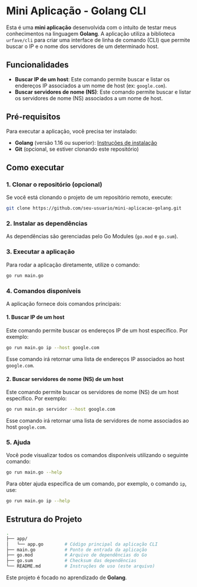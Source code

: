 
# Mini Aplicação - Golang CLI

Esta é uma **mini aplicação** desenvolvida com o intuito de testar meus conhecimentos na linguagem **Golang**. A aplicação utiliza a biblioteca `urfave/cli` para criar uma interface de linha de comando (CLI) que permite buscar o IP e o nome dos servidores de um determinado host.

## Funcionalidades

- **Buscar IP de um host**: Este comando permite buscar e listar os endereços IP associados a um nome de host (ex: `google.com`).
- **Buscar servidores de nome (NS)**: Este comando permite buscar e listar os servidores de nome (NS) associados a um nome de host.

## Pré-requisitos

Para executar a aplicação, você precisa ter instalado:

- **Golang** (versão 1.16 ou superior): [Instruções de instalação](https://golang.org/doc/install)
- **Git** (opcional, se estiver clonando este repositório)

## Como executar

### 1. Clonar o repositório (opcional)

Se você está clonando o projeto de um repositório remoto, execute:

```bash
git clone https://github.com/seu-usuario/mini-aplicacao-golang.git
```

### 2. Instalar as dependências

As dependências são gerenciadas pelo Go Modules (`go.mod` e `go.sum`).

### 3. Executar a aplicação

Para rodar a aplicação diretamente, utilize o comando:

```bash
go run main.go
```

### 4. Comandos disponíveis

A aplicação fornece dois comandos principais:

#### 1. Buscar IP de um host

Este comando permite buscar os endereços IP de um host específico. Por exemplo:

```bash
go run main.go ip --host google.com
```

Esse comando irá retornar uma lista de endereços IP associados ao host `google.com`.

#### 2. Buscar servidores de nome (NS) de um host

Este comando permite buscar os servidores de nome (NS) de um host específico. Por exemplo:

```bash
go run main.go servidor --host google.com
```

Esse comando irá retornar uma lista de servidores de nome associados ao host `google.com`.

### 5. Ajuda

Você pode visualizar todos os comandos disponíveis utilizando o seguinte comando:

```bash
go run main.go --help
```

Para obter ajuda específica de um comando, por exemplo, o comando `ip`, use:

```bash
go run main.go ip --help
```

## Estrutura do Projeto

```bash
.
├── app/
│   └── app.go        # Código principal da aplicação CLI
├── main.go           # Ponto de entrada da aplicação
├── go.mod            # Arquivo de dependências do Go
├── go.sum            # Checksum das dependências
└── README.md         # Instruções de uso (este arquivo)
```
Este projeto é focado no aprendizado de **Golang**.

